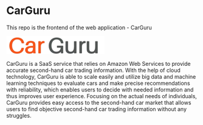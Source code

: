 # CarGuru

This repo is the frontend of the web application - CarGuru



![](https://github.com/KSDeng/cs5224-project/blob/master/images/logo2.png?raw=true)



CarGuru is a SaaS service that relies on Amazon Web Services to provide accurate second-hand car trading information. With the help of cloud technology, CarGuru is able to scale easily and utilize big data and machine learning techniques to evaluate cars and make precise recommendations with reliability, which enables users to decide with needed information and thus improves user experience. Focusing on the actual needs of individuals, CarGuru provides easy access to the second-hand car market that allows users to find objective second-hand car trading information without any struggles. 




